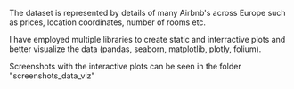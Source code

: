 The dataset is represented by details of many Airbnb's across Europe such as prices, location coordinates, number of rooms etc.

I have employed multiple libraries to create static and interractive plots and better visualize the data (pandas, seaborn, matplotlib, plotly, folium).

Screenshots with the interactive plots can be seen in the folder "screenshots_data_viz"
